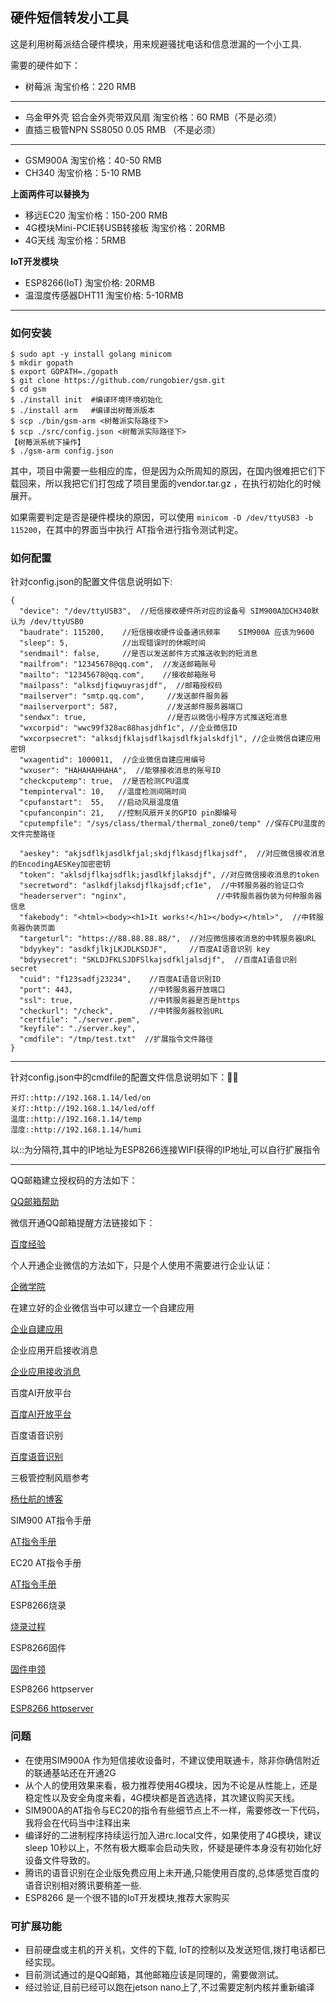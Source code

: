 
## **硬件短信转发小工具**

这是利用树莓派结合硬件模块，用来规避骚扰电话和信息泄漏的一个小工具.

需要的硬件如下：

* 树莓派    淘宝价格：220 RMB

---

* 乌金甲外壳 铝合金外壳带双风扇  淘宝价格：60 RMB（不是必须）
* 直插三极管NPN SS8050  0.05 RMB （不是必须）

---
* GSM900A  淘宝价格：40-50 RMB
* CH340    淘宝价格：5-10  RMB

**上面两件可以替换为**

* 移远EC20 淘宝价格：150-200 RMB
* 4G模块Mini-PCIE转USB转接板 淘宝价格：20RMB
* 4G天线           淘宝价格：5RMB

**IoT开发模块**

* ESP8266(IoT)      淘宝价格: 20RMB
* 温湿度传感器DHT11   淘宝价格: 5-10RMB

---

### **如何安装**

```
$ sudo apt -y install golang minicom
$ mkdir gopath
$ export GOPATH=./gopath
$ git clone https://github.com/rungobier/gsm.git
$ cd gsm
$ ./install init  #编译环境环境初始化
$ ./install arm   #编译出树莓派版本
$ scp ./bin/gsm-arm <树莓派实际路径下>
$ scp ./src/config.json <树莓派实际路径下>
【树莓派系统下操作】
$ ./gsm-arm config.json
```
其中，项目中需要一些相应的库，但是因为众所周知的原因，在国内很难把它们下载回来，所以我把它们打包成了项目里面的vendor.tar.gz ，在执行初始化的时候展开。

如果需要判定是否是硬件模块的原因，可以使用 `minicom -D /dev/ttyUSB3 -b 115200`，在其中的界面当中执行 AT指令进行指令测试判定。





### **如何配置**
针对config.json的配置文件信息说明如下:

```
{
  "device": "/dev/ttyUSB3",  //短信接收硬件所对应的设备号 SIM900A加CH340默认为 /dev/ttyUSB0
  "baudrate": 115200,    //短信接收硬件设备通讯频率    SIM900A 应该为9600
  "sleep": 5,            //出现错误时的休眠时间
  "sendmail": false,     //是否以发送邮件方式推送收到的短消息
  "mailfrom": "12345678@qq.com",  //发送邮箱账号
  "mailto": "12345678@qq.com",    //接收邮箱账号
  "mailpass": "alksdjfiqwuyrasjdf",  //邮箱授权码
  "mailserver": "smtp.qq.com",     //发送邮件服务器
  "mailserverport": 587,           //发送邮件服务器端口
  "sendwx": true,                  //是否以微信小程序方式推送短消息
  "wxcorpid": "wwc99f328ac88hasjdhf1c", //企业微信ID
  "wxcorpsecret": "alksdjfklajsdflkajsdlfkjalskdfjl", //企业微信自建应用密钥
  "wxagentid": 1000011,  //企业微信自建应用编号
  "wxuser": "HAHAHAHHAHA",  //能够接收消息的账号ID
  "checkcputemp": true,  //是否检测CPU温度
  "tempinterval": 10,   //温度检测间隔时间
  "cpufanstart":  55,   //启动风扇温度值
  "cpufanconpin": 21,   //控制风扇开关的GPIO pin脚编号
  "cputempfile": "/sys/class/thermal/thermal_zone0/temp" //保存CPU温度的文件完整路径
  
  "aeskey": "akjsdflkjasdlkfjal;skdjflkasdjflkajsdf",  //对应微信接收消息的EncodingAESKey加密密钥
  "token": "aklsdjflkajsdflk;jasdlkfjlaksdjf", //对应微信接收消息的token
  "secretword": "aslkdfjlaksdjflkajsdf;cf1e",  //中转服务器的验证口令
  "headerserver": "nginx",                    //中转服务器伪装为何种服务器信息
  "fakebody": "<html><body><h1>It works!</h1></body></html>",  //中转服务器伪装页面
  "targeturl": "https://88.88.88.88/",  //对应微信接收消息的中转服务器URL
  "bdyykey": "asdkfjlkjLKJDLKSDJF",     //百度AI语音识别 key
  "bdyysecret": "SKLDJFKLSJDFSlkajsdfkljalsdjf",  //百度AI语音识别 secret
  "cuid": "f123sadfj23234",    //百度AI语音识别ID
  "port": 443,                 //中转服务器开放端口
  "ssl": true,                 //中转服务器是否是https
  "checkurl": "/check",        //中转服务器校验URL
  "certfile": "./server.pem",  
  "keyfile": "./server.key",
  "cmdfile": "/tmp/test.txt"  //扩展指令文件路径
}
```

---

针对config.json中的cmdfile的配置文件信息说明如下：


	开灯::http://192.168.1.14/led/on
	关灯::http://192.168.1.14/led/off
	温度::http://192.168.1.14/temp
	湿度::http://192.168.1.14/humi

以::为分隔符,其中的IP地址为ESP8266连接WIFI获得的IP地址,可以自行扩展指令

---

QQ邮箱建立授权码的方法如下：

[QQ邮箱帮助](https://service.mail.qq.com/cgi-bin/help?subtype=1&id=28&no=1001256)

微信开通QQ邮箱提醒方法链接如下：

[百度经验](https://jingyan.baidu.com/article/597a064374d11d312a52434c.html)

个人开通企业微信的方法如下，只是个人使用不需要进行企业认证：

[企微学院](http://wbg.do1.com.cn/xueyuan/1681.html)

在建立好的企业微信当中可以建立一个自建应用

[企业自建应用](https://open.work.weixin.qq.com/wwopen/helpguide/detail?t=selfBuildApp)

企业应用开启接收消息

[企业应用接收消息](https://work.weixin.qq.com/api/doc#90000/90135/90237)

百度AI开放平台

[百度AI开放平台](https://ai.baidu.com/)

百度语音识别

[百度语音识别](https://ai.baidu.com/docs#/ASR-API/top)

三极管控制风扇参考

[杨仕航的博客](http://yshblog.com/blog/55)

SIM900 AT指令手册

[AT指令手册](https://www.espruino.com/datasheets/SIM900_AT.pdf)

EC20 AT指令手册

[AT指令手册](https://docs-asia.electrocomponents.com/webdocs/147d/0900766b8147dbbc.pdf)

ESP8266烧录

[烧录过程](https://www.wandianshenme.com/play/esptooolpy-flash-espeasy-firmware/)

ESP8266固件

[固件申领](https://nodemcu-build.com/)

ESP8266 httpserver

[ESP8266 httpserver](https://github.com/wangzexi/NodeMCU-HTTP-Server.git)


### **问题**

* 在使用SIM900A 作为短信接收设备时，不建议使用联通卡，除非你确信附近的联通基站还在开通2G
* 从个人的使用效果来看，极力推荐使用4G模块，因为不论是从性能上，还是稳定性以及安全角度来看，4G模块都是首选选择，其次建议购买天线。
* SIM900A的AT指令与EC20的指令有些细节点上不一样，需要修改一下代码，我将会在代码当中注释出来
* 编译好的二进制程序持续运行加入进rc.local文件，如果使用了4G模块，建议sleep 10秒以上，不然有极大概率会启动失败，怀疑是硬件本身没有初始化好设备文件导致的。
* 腾讯的语音识别在企业版免费应用上未开通,只能使用百度的,总体感觉百度的语音识别相对腾讯要稍差一些.
* ESP8266 是一个很不错的IoT开发模块,推荐大家购买

### **可扩展功能**
* 目前硬盘或主机的开关机，文件的下载, IoT的控制以及发送短信,拨打电话都已经实现。
* 目前测试通过的是QQ邮箱，其他邮箱应该是同理的，需要做测试。
* 经过验证,目前已经可以跑在jetson nano上了,不过需要定制内核并重新编译

